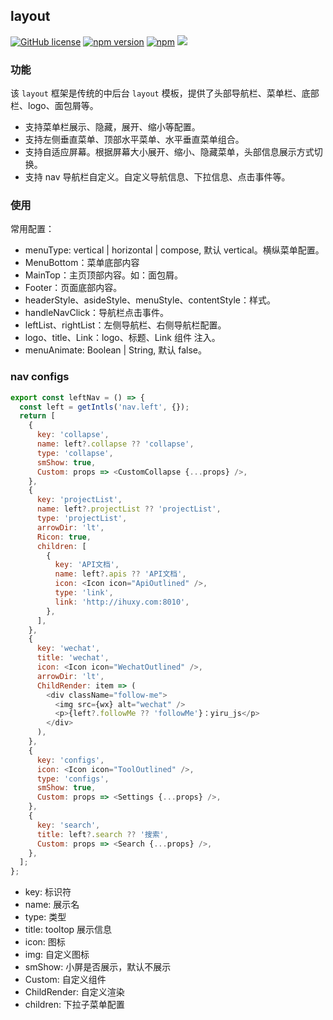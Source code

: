 ## layout

[![GitHub license](https://img.shields.io/badge/license-MIT-blue.svg)](https://github.com/ahyiru/layout/blob/develop/LICENSE)
[![npm version](https://img.shields.io/npm/v/@huxy/layout.svg)](https://www.npmjs.com/package/@huxy/layout)
[![npm](https://img.shields.io/npm/dt/@huxy/layout)](https://www.npmjs.com/package/@huxy/layout)
[![](https://img.shields.io/badge/blog-ihuxy-blue.svg)](http://ihuxy.com/)

### 功能

该 `layout` 框架是传统的中后台 `layout` 模板，提供了头部导航栏、菜单栏、底部栏、logo、面包屑等。

- 支持菜单栏展示、隐藏，展开、缩小等配置。
- 支持左侧垂直菜单、顶部水平菜单、水平垂直菜单组合。
- 支持自适应屏幕。根据屏幕大小展开、缩小、隐藏菜单，头部信息展示方式切换。
- 支持 nav 导航栏自定义。自定义导航信息、下拉信息、点击事件等。

### 使用

常用配置：

- menuType: vertical | horizontal | compose, 默认 vertical。横纵菜单配置。
- MenuBottom：菜单底部内容
- MainTop：主页顶部内容。如：面包屑。
- Footer：页面底部内容。
- headerStyle、asideStyle、menuStyle、contentStyle：样式。
- handleNavClick：导航栏点击事件。
- leftList、rightList：左侧导航栏、右侧导航栏配置。
- logo、title、Link：logo、标题、Link 组件 注入。
- menuAnimate: Boolean | String, 默认 false。

### nav configs

```javascript
export const leftNav = () => {
  const left = getIntls('nav.left', {});
  return [
    {
      key: 'collapse',
      name: left?.collapse ?? 'collapse',
      type: 'collapse',
      smShow: true,
      Custom: props => <CustomCollapse {...props} />,
    },
    {
      key: 'projectList',
      name: left?.projectList ?? 'projectList',
      type: 'projectList',
      arrowDir: 'lt',
      Ricon: true,
      children: [
        {
          key: 'API文档',
          name: left?.apis ?? 'API文档',
          icon: <Icon icon="ApiOutlined" />,
          type: 'link',
          link: 'http://ihuxy.com:8010',
        },
      ],
    },
    {
      key: 'wechat',
      title: 'wechat',
      icon: <Icon icon="WechatOutlined" />,
      arrowDir: 'lt',
      ChildRender: item => (
        <div className="follow-me">
          <img src={wx} alt="wechat" />
          <p>{left?.followMe ?? 'followMe'}：yiru_js</p>
        </div>
      ),
    },
    {
      key: 'configs',
      icon: <Icon icon="ToolOutlined" />,
      type: 'configs',
      smShow: true,
      Custom: props => <Settings {...props} />,
    },
    {
      key: 'search',
      title: left?.search ?? '搜索',
      Custom: props => <Search {...props} />,
    },
  ];
};
```

- key: 标识符
- name: 展示名
- type: 类型
- title: tooltop 展示信息
- icon: 图标
- img: 自定义图标
- smShow: 小屏是否展示，默认不展示
- Custom: 自定义组件
- ChildRender: 自定义渲染
- children: 下拉子菜单配置